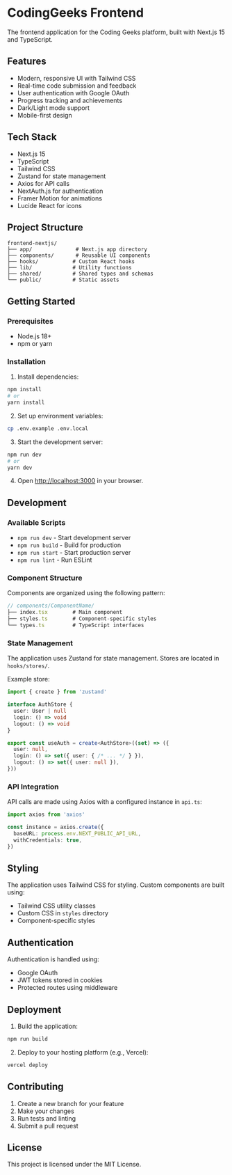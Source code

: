 # CodingGeeks Frontend

The frontend application for the Coding Geeks platform, built with Next.js 15 and TypeScript.

## Features

- Modern, responsive UI with Tailwind CSS
- Real-time code submission and feedback
- User authentication with Google OAuth
- Progress tracking and achievements
- Dark/Light mode support
- Mobile-first design

## Tech Stack

- Next.js 15
- TypeScript
- Tailwind CSS
- Zustand for state management
- Axios for API calls
- NextAuth.js for authentication
- Framer Motion for animations
- Lucide React for icons

## Project Structure

```
frontend-nextjs/
├── app/              # Next.js app directory
├── components/       # Reusable UI components
├── hooks/           # Custom React hooks
├── lib/             # Utility functions
├── shared/          # Shared types and schemas
└── public/          # Static assets
```

## Getting Started

### Prerequisites
- Node.js 18+
- npm or yarn

### Installation

1. Install dependencies:
```bash
npm install
# or
yarn install
```

2. Set up environment variables:
```bash
cp .env.example .env.local
```

3. Start the development server:
```bash
npm run dev
# or
yarn dev
```

4. Open [http://localhost:3000](http://localhost:3000) in your browser.

## Development

### Available Scripts

- `npm run dev` - Start development server
- `npm run build` - Build for production
- `npm run start` - Start production server
- `npm run lint` - Run ESLint

### Component Structure

Components are organized using the following pattern:
```typescript
// components/ComponentName/
├── index.tsx        # Main component
├── styles.ts        # Component-specific styles
└── types.ts         # TypeScript interfaces
```

### State Management

The application uses Zustand for state management. Stores are located in `hooks/stores/`.

Example store:
```typescript
import { create } from 'zustand'

interface AuthStore {
  user: User | null
  login: () => void
  logout: () => void
}

export const useAuth = create<AuthStore>((set) => ({
  user: null,
  login: () => set({ user: { /* ... */ } }),
  logout: () => set({ user: null }),
}))
```

### API Integration

API calls are made using Axios with a configured instance in `api.ts`:

```typescript
import axios from 'axios'

const instance = axios.create({
  baseURL: process.env.NEXT_PUBLIC_API_URL,
  withCredentials: true,
})
```

## Styling

The application uses Tailwind CSS for styling. Custom components are built using:
- Tailwind CSS utility classes
- Custom CSS in `styles` directory
- Component-specific styles

## Authentication

Authentication is handled using:
- Google OAuth
- JWT tokens stored in cookies
- Protected routes using middleware

## Deployment

1. Build the application:
```bash
npm run build
```

2. Deploy to your hosting platform (e.g., Vercel):
```bash
vercel deploy
```

## Contributing

1. Create a new branch for your feature
2. Make your changes
3. Run tests and linting
4. Submit a pull request

## License

This project is licensed under the MIT License.
